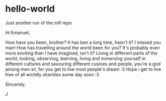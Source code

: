 # hello-world
Just another run of the mill repo


Hi Emanuel,

How have you been, brother?
It has ben a long time, hasn't it? 
I missed you man! How has travelling around the world been for you?
It's probably even more exciting than I have imagined, isn't it? 
Living in different parts of the world, looking, observing, learning, living and immersing yourself in different cultures and savouring different cusines and people, you're a god among men sir, for you get to live most people's dream :3
Hope i get to live free of all worldly shackles some day soon :3

Sincerely,

J
